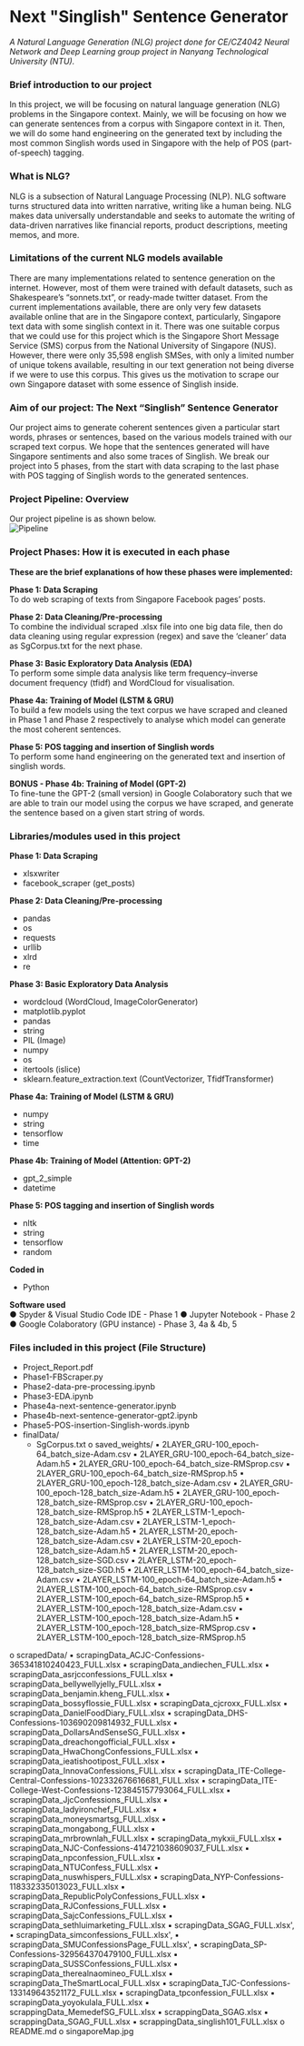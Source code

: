 # Next "Singlish" Sentence Generator

_A Natural Language Generation (NLG) project done for CE/CZ4042 Neural Network and Deep Learning group project in Nanyang Technological University (NTU)._   

### Brief introduction to our project 
In this project, we will be focusing on natural language generation (NLG) problems in the Singapore context. Mainly, we will be focusing on how we can generate sentences from a corpus with Singapore context in it. Then, we will do some hand engineering on the generated text by including the most common Singlish words used in Singapore with the help of POS (part-of-speech) tagging.   

### What is NLG?
NLG is a subsection of Natural Language Processing (NLP). NLG software turns structured data into written narrative, writing like a human being. NLG makes data universally understandable and seeks to automate the writing of data-driven narratives like financial reports, product descriptions, meeting memos, and more.   

### Limitations of the current NLG models available
There are many implementations related to sentence generation on the internet. However, most of them were trained with default datasets, such as Shakespeare’s “sonnets.txt”, or ready-made twitter dataset. From the current implementations available, there are only very few datasets available online that are in the Singapore context, particularly, Singapore text data with some singlish context in it. There was one suitable corpus that we could use for this project which is the Singapore Short Message Service (SMS) corpus from the National University of Singapore (NUS). However, there were only 35,598 english SMSes, with only a limited number of unique tokens available, resulting in our text generation not being diverse if we were to use this corpus. This gives us the motivation to scrape our own Singapore dataset with some essence of Singlish inside.   

### Aim of our project: The Next “Singlish” Sentence Generator
Our project aims to generate coherent sentences given a particular start words, phrases or sentences, based on the various models trained with our scraped text corpus. We hope that the sentences generated will have Singapore sentiments and also some traces of Singlish. We break our project into 5 phases, from the start with data scraping to the last phase with POS tagging of Singlish words to the generated sentences.   

### Project Pipeline: Overview   
Our project pipeline is as shown below.   
![Pipeline](project_pipeline.png)   

### Project Phases: How it is executed in each phase   
**These are the brief explanations of how these phases were implemented:**  

**Phase 1: Data Scraping**   
To do web scraping of texts from Singapore Facebook pages’ posts.  

**Phase 2: Data Cleaning/Pre-processing**   
To combine the individual scraped .xlsx file into one big data file, then do data cleaning using regular expression (regex) and save the ‘cleaner’ data as SgCorpus.txt for the next phase.   

**Phase 3: Basic Exploratory Data Analysis (EDA)**   
To perform some simple data analysis like term frequency–inverse document frequency (tfidf) and WordCloud for visualisation.   

**Phase 4a: Training of Model (LSTM & GRU)**   
To build a few models using the text corpus we have scraped and cleaned in Phase 1 and Phase 2 respectively to analyse which model can generate the most coherent sentences.   

**Phase 5: POS tagging and insertion of Singlish words**   
To perform some hand engineering on the generated text and insertion of singlish words.   

**BONUS - Phase 4b: Training of Model (GPT-2)**   
To fine-tune the GPT-2 (small version) in Google Colaboratory such that we are able to train our model using the corpus we have scraped, and generate the sentence based on a given start string of words.   

### Libraries/modules used in this project

**Phase 1: Data Scraping**  
- xlsxwriter  
- facebook_scraper (get_posts)   

**Phase 2: Data Cleaning/Pre-processing**  
- pandas  
- os  
- requests  
- urllib  
- xlrd  
- re  

**Phase 3: Basic Exploratory Data Analysis**  
- wordcloud (WordCloud, ImageColorGenerator)  
- matplotlib.pyplot  
- pandas  
- string  
- PIL (Image)  
- numpy  
- os  
- itertools (islice)  
- sklearn.feature_extraction.text (CountVectorizer, TfidfTransformer)  

**Phase 4a: Training of Model (LSTM & GRU)**  
- numpy  
- string  
- tensorflow   
- time  

**Phase 4b: Training of Model (Attention: GPT-2)**  
- gpt_2_simple  
- datetime  

**Phase 5: POS tagging and insertion of Singlish words**  
- nltk  
- string  
- tensorflow  
- random  

**Coded in**  
- Python

**Software used**  
●	Spyder & Visual Studio Code IDE - Phase 1
●	Jupyter Notebook - Phase 2
●	Google Colaboratory (GPU instance) - Phase 3, 4a & 4b, 5

### Files included in this project (File Structure) 
- Project_Report.pdf   
- Phase1-FBScraper.py  
- Phase2-data-pre-processing.ipynb  
- Phase3-EDA.ipynb
- Phase4a-next-sentence-generator.ipynb
- Phase4b-next-sentence-generator-gpt2.ipynb
- Phase5-POS-insertion-Singlish-words.ipynb
- finalData/
  - SgCorpus.txt
o	saved_weights/
▪	2LAYER_GRU-100_epoch-64_batch_size-Adam.csv
▪	2LAYER_GRU-100_epoch-64_batch_size-Adam.h5
▪	2LAYER_GRU-100_epoch-64_batch_size-RMSprop.csv
▪	2LAYER_GRU-100_epoch-64_batch_size-RMSprop.h5
▪	2LAYER_GRU-100_epoch-128_batch_size-Adam.csv
▪	2LAYER_GRU-100_epoch-128_batch_size-Adam.h5
▪	2LAYER_GRU-100_epoch-128_batch_size-RMSprop.csv
▪	2LAYER_GRU-100_epoch-128_batch_size-RMSprop.h5
▪	2LAYER_LSTM-1_epoch-128_batch_size-Adam.csv
▪	2LAYER_LSTM-1_epoch-128_batch_size-Adam.h5
▪	2LAYER_LSTM-20_epoch-128_batch_size-Adam.csv
▪	2LAYER_LSTM-20_epoch-128_batch_size-Adam.h5
▪	2LAYER_LSTM-20_epoch-128_batch_size-SGD.csv
▪	2LAYER_LSTM-20_epoch-128_batch_size-SGD.h5
▪	2LAYER_LSTM-100_epoch-64_batch_size-Adam.csv
▪	2LAYER_LSTM-100_epoch-64_batch_size-Adam.h5
▪	2LAYER_LSTM-100_epoch-64_batch_size-RMSprop.csv
▪	2LAYER_LSTM-100_epoch-64_batch_size-RMSprop.h5
▪	2LAYER_LSTM-100_epoch-128_batch_size-Adam.csv
▪	2LAYER_LSTM-100_epoch-128_batch_size-Adam.h5
▪	2LAYER_LSTM-100_epoch-128_batch_size-RMSprop.csv
▪	2LAYER_LSTM-100_epoch-128_batch_size-RMSprop.h5

o	scrapedData/
▪	scrapingData_ACJC-Confessions-365341810240423_FULL.xlsx
▪	scrapingData_andiechen_FULL.xlsx
▪	scrapingData_asrjcconfessions_FULL.xlsx
▪	scrapingData_bellywellyjelly_FULL.xlsx
▪	scrapingData_benjamin.kheng_FULL.xlsx
▪	scrapingData_bossyflossie_FULL.xlsx
▪	scrapingData_cjcroxx_FULL.xlsx
▪	scrapingData_DanielFoodDiary_FULL.xlsx
▪	scrapingData_DHS-Confessions-103690209814932_FULL.xlsx
▪	scrapingData_DollarsAndSenseSG_FULL.xlsx
▪	scrapingData_dreachongofficial_FULL.xlsx
▪	scrapingData_HwaChongConfessions_FULL.xlsx
▪	scrapingData_ieatishootipost_FULL.xlsx
▪	scrapingData_InnovaConfessions_FULL.xlsx
▪	scrapingData_ITE-College-Central-Confessions-102332676616681_FULL.xlsx
▪	scrapingData_ITE-College-West-Confessions-123845157793064_FULL.xlsx
▪	scrapingData_JjcConfessions_FULL.xlsx
▪	scrapingData_ladyironchef_FULL.xlsx
▪	scrapingData_moneysmartsg_FULL.xlsx
▪	scrapingData_mongabong_FULL.xlsx
▪	scrapingData_mrbrownlah_FULL.xlsx
▪	scrapingData_mykxii_FULL.xlsx
▪	scrapingData_NJC-Confessions-414721038609037_FULL.xlsx
▪	scrapingData_npconfession_FULL.xlsx
▪	scrapingData_NTUConfess_FULL.xlsx
▪	scrapingData_nuswhispers_FULL.xlsx
▪	scrapingData_NYP-Confessions-118332335013023_FULL.xlsx
▪	scrapingData_RepublicPolyConfessions_FULL.xlsx
▪	scrapingData_RJConfessions_FULL.xlsx
▪	scrapingData_SajcConfessions_FULL.xlsx
▪	scrapingData_sethluimarketing_FULL.xlsx
▪	scrapingData_SGAG_FULL.xlsx',
▪	scrapingData_simconfessions_FULL.xlsx',
▪	scrapingData_SMUConfessionsPage_FULL.xlsx',
▪	scrapingData_SP-Confessions-329564370479100_FULL.xlsx
▪	scrapingData_SUSSConfessions_FULL.xlsx
▪	scrapingData_therealnaomineo_FULL.xlsx
▪	scrapingData_TheSmartLocal_FULL.xlsx
▪	scrapingData_TJC-Confessions-133149643521172_FULL.xlsx
▪	scrapingData_tpconfession_FULL.xlsx
▪	scrapingData_yoyokulala_FULL.xlsx
▪	scrappingData_MemedefSG_FULL.xlsx
▪	scrappingData_SGAG.xlsx
▪	scrappingData_SGAG_FULL.xlsx
▪	scrappingData_singlish101_FULL.xlsx
o	README.md
o	singaporeMap.jpg
